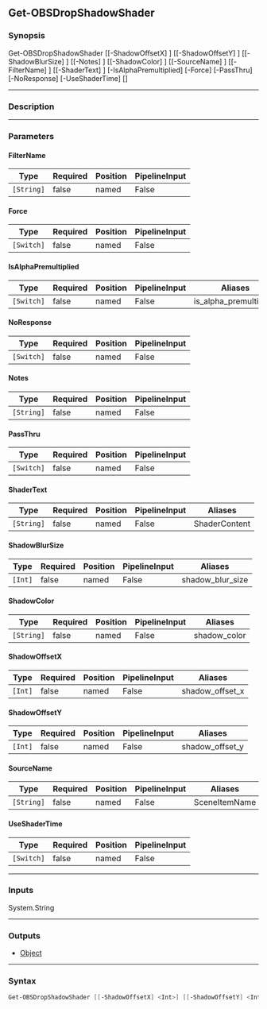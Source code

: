 Get-OBSDropShadowShader
-----------------------

### Synopsis
Get-OBSDropShadowShader [[-ShadowOffsetX] <int>] [[-ShadowOffsetY] <int>] [[-ShadowBlurSize] <int>] [[-Notes] <string>] [[-ShadowColor] <string>] [[-SourceName] <string>] [[-FilterName] <string>] [[-ShaderText] <string>] [-IsAlphaPremultiplied] [-Force] [-PassThru] [-NoResponse] [-UseShaderTime] [<CommonParameters>]

---

### Description

---

### Parameters
#### **FilterName**

|Type      |Required|Position|PipelineInput|
|----------|--------|--------|-------------|
|`[String]`|false   |named   |False        |

#### **Force**

|Type      |Required|Position|PipelineInput|
|----------|--------|--------|-------------|
|`[Switch]`|false   |named   |False        |

#### **IsAlphaPremultiplied**

|Type      |Required|Position|PipelineInput|Aliases               |
|----------|--------|--------|-------------|----------------------|
|`[Switch]`|false   |named   |False        |is_alpha_premultiplied|

#### **NoResponse**

|Type      |Required|Position|PipelineInput|
|----------|--------|--------|-------------|
|`[Switch]`|false   |named   |False        |

#### **Notes**

|Type      |Required|Position|PipelineInput|
|----------|--------|--------|-------------|
|`[String]`|false   |named   |False        |

#### **PassThru**

|Type      |Required|Position|PipelineInput|
|----------|--------|--------|-------------|
|`[Switch]`|false   |named   |False        |

#### **ShaderText**

|Type      |Required|Position|PipelineInput|Aliases      |
|----------|--------|--------|-------------|-------------|
|`[String]`|false   |named   |False        |ShaderContent|

#### **ShadowBlurSize**

|Type   |Required|Position|PipelineInput|Aliases         |
|-------|--------|--------|-------------|----------------|
|`[Int]`|false   |named   |False        |shadow_blur_size|

#### **ShadowColor**

|Type      |Required|Position|PipelineInput|Aliases     |
|----------|--------|--------|-------------|------------|
|`[String]`|false   |named   |False        |shadow_color|

#### **ShadowOffsetX**

|Type   |Required|Position|PipelineInput|Aliases        |
|-------|--------|--------|-------------|---------------|
|`[Int]`|false   |named   |False        |shadow_offset_x|

#### **ShadowOffsetY**

|Type   |Required|Position|PipelineInput|Aliases        |
|-------|--------|--------|-------------|---------------|
|`[Int]`|false   |named   |False        |shadow_offset_y|

#### **SourceName**

|Type      |Required|Position|PipelineInput|Aliases      |
|----------|--------|--------|-------------|-------------|
|`[String]`|false   |named   |False        |SceneItemName|

#### **UseShaderTime**

|Type      |Required|Position|PipelineInput|
|----------|--------|--------|-------------|
|`[Switch]`|false   |named   |False        |

---

### Inputs
System.String

---

### Outputs
* [Object](https://learn.microsoft.com/en-us/dotnet/api/System.Object)

---

### Syntax
```PowerShell
Get-OBSDropShadowShader [[-ShadowOffsetX] <Int>] [[-ShadowOffsetY] <Int>] [[-ShadowBlurSize] <Int>] [[-Notes] <String>] [[-ShadowColor] <String>] [-IsAlphaPremultiplied <Switch>] [[-SourceName] <String>] [[-FilterName] <String>] [[-ShaderText] <String>] [-Force <Switch>] [-PassThru <Switch>] [-NoResponse <Switch>] [-UseShaderTime <Switch>] [<CommonParameters>]
```

